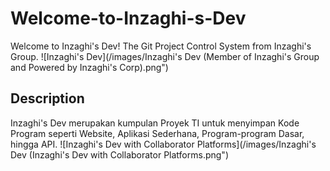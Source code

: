 # Welcome-to-Inzaghi-s-Dev
Welcome to Inzaghi's Dev! The Git Project Control System from Inzaghi's Group.
![Inzaghi's Dev](/images/Inzaghi's Dev (Member of Inzaghi's Group and Powered by Inzaghi's Corp).png")

## Description
Inzaghi's Dev merupakan kumpulan Proyek TI untuk menyimpan Kode Program seperti Website, Aplikasi Sederhana, Program-program Dasar, hingga API.
![Inzaghi's Dev with Collaborator Platforms](/images/Inzaghi's Dev (Inzaghi's Dev with Collaborator Platforms.png")
